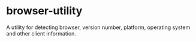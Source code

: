 # browser-utility
A utility for detecting browser, version number, platform, operating system and other client information.
